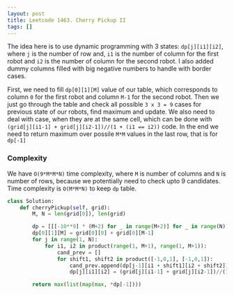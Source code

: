 ```yaml
---
layout: post
title: Leetcode 1463. Cherry Pickup II
tags: []
---
```


The idea here is to use dynamic programming with 3 states: `dp[j][i1][i2]`, where `j` is the number of row and, `i1` is the number of column for the first robot and `i2` is the number of column for the second robot. I also added dummy columns filled with big negative numbers to handle with border cases.

First, we need to fill `dp[0][1][M]` value of our table, which corresponds to column `0` for the first robot and column `M-1` for the second robot. Then we just go through the table and check all possible `3 x 3 = 9` cases for previous state of our robots, find maximum and update. We also need to deal with case, when they are at the same cell, which can be done with `(grid[j][i1-1] + grid[j][i2-1])//(1 + (i1 == i2))` code. In the end we need to return maximum over possile `M*M` values in the last row, that is for `dp[-1]`

### Complexity 
We have `O(9*M*M*N)` time complexity, where `M` is number of columns and `N` is number of rows, because we potentially need to check upto 9 candidates. Time complexity is `O(M*M*N)` to keep `dp` table.



```python
class Solution:
    def cherryPickup(self, grid):
        M, N = len(grid[0]), len(grid)

        dp = [[[-10**9] * (M+2) for _ in range(M+2)] for _ in range(N)]
        dp[0][1][M] = grid[0][0] + grid[0][M-1]
        for j in range(1, N):
            for i1, i2 in product(range(1, M+1), range(1, M+1)):
                cand_prev = []
                for shift1, shift2 in product([-1,0,1], [-1,0,1]):
                    cand_prev.append(dp[j-1][i1 + shift1][i2 + shift2])
                    dp[j][i1][i2] = (grid[j][i1-1] + grid[j][i2-1])//(1 + (i1 == i2)) + max(cand_prev)

        return max(list(map(max, *dp[-1])))        
```
